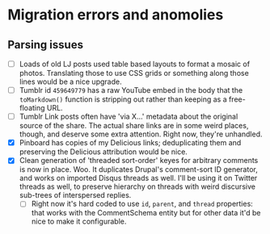 # Migration errors and anomolies

## Parsing issues

- [ ] Loads of old LJ posts used table based layouts to format a mosaic of photos. Translating those to use CSS grids or something along those lines would be a nice upgrade.
- [ ] Tumblr id `459649779` has a raw YouTube embed in the body that the `toMarkdown()` function is stripping out rather than keeping as a free-floating URL.
- [ ] Tumblr Link posts often have 'via X…' metadata about the original source of the share. The actual share links are in some weird places, though, and deserve some extra attention. Right now, they're unhandled.
- [x] Pinboard has copies of my Delicious links; deduplicating them and preserving the Delicious attribution would be nice.
- [x] Clean generation of 'threaded sort-order' keyes for arbitrary comments is now in place. Woo. It duplicates Drupal's comment-sort ID generator, and works on imported Disqus threads as well. I'll be using it on Twitter threads as well, to preserve hierarchy on threads with weird discursive sub-trees of interspersed replies.
  - [ ] Right now it's hard coded to use `id`, `parent`, and `thread` properties: that works with the CommentSchema entity but for other data it'd be nice to make it configurable.
